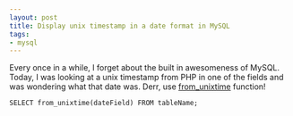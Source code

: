 ```yaml
---
layout: post
title: Display unix timestamp in a date format in MySQL
tags:
- mysql
---
```


Every once in a while, I forget about the built in awesomeness of MySQL.  Today, I was looking at a unix timestamp from PHP in one of the fields and was wondering what that date was.  Derr, use [from_unixtime](http://dev.mysql.com/doc/refman/5.1/en/date-and-time-functions.html#function_from-unixtime) function!
    
    SELECT from_unixtime(dateField) FROM tableName;
    
